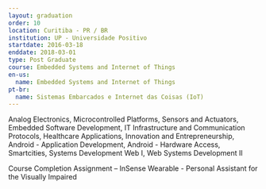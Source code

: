 ```yaml
---
layout: graduation
order: 10
location: Curitiba - PR / BR
institution: UP - Universidade Positivo
startdate: 2016-03-18
enddate: 2018-03-01
type: Post Graduate
course: Embedded Systems and Internet of Things
en-us:
  name: Embedded Systems and Internet of Things
pt-br:
  name: Sistemas Embarcados e Internet das Coisas (IoT)
---
```


Analog Electronics, Microcontrolled Platforms, Sensors and Actuators, Embedded Software Development, IT Infrastructure and Communication Protocols, Healthcare Applications, Innovation and Entrepreneurship, Android - Application Development, Android - Hardware Access, Smartcities, Systems Development Web I, Web Systems Development II

Course Completion Assignment – InSense Wearable - Personal Assistant for the Visually Impaired